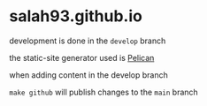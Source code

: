 # salah93.github.io

development is done in the `develop` branch

the static-site generator used is [Pelican](https://docs.getpelican.com/en/3.6.3/index.html)

when adding content in the develop branch

`make github` will publish changes to the `main` branch
